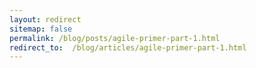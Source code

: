 ```yaml
---
layout: redirect
sitemap: false
permalink: /blog/posts/agile-primer-part-1.html
redirect_to:  /blog/articles/agile-primer-part-1.html
---
```

